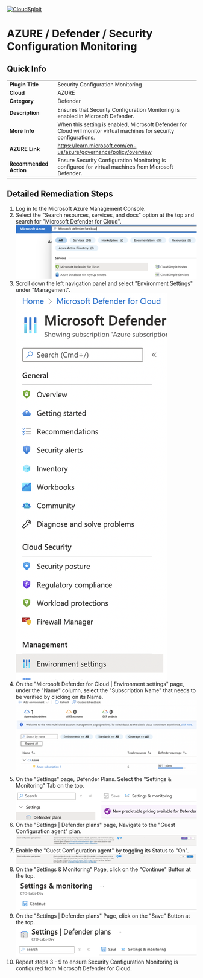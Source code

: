 [![CloudSploit](https://cloudsploit.com/img/logo-new-big-text-100.png "CloudSploit")](https://cloudsploit.com)

# AZURE / Defender / Security Configuration Monitoring

## Quick Info

| | |
|-|-----------------------------------------------------------------------------------------------------------------------|
| **Plugin Title** | Security Configuration Monitoring |
| **Cloud** | AZURE |
| **Category** | Defender |
| **Description** | Ensures that Security Configuration Monitoring is enabled in Microsoft Defender. |
| **More Info** | When this setting is enabled, Microsoft Defender for Cloud will monitor virtual machines for security configurations. |
| **AZURE Link** | https://learn.microsoft.com/en-us/azure/governance/policy/overview |
| **Recommended Action** | Ensure Security Configuration Monitoring is configured for virtual machines from Microsoft Defender. |

## Detailed Remediation Steps
1. Log in to the Microsoft Azure Management Console.
2. Select the "Search resources, services, and docs" option at the top and search for "Microsoft Defender for Cloud". </br> <img src="/resources/azure/defender/security-configuration-monitoring/step2.png"/>
3. Scroll down the left navigation panel and select "Environment Settings" under "Management". </br> <img src="/resources/azure/defender/security-configuration-monitoring/step3.png"/>
4. On the "Microsoft Defender for Cloud | Environment settings" page, under the "Name" column, select the "Subscription Name" that needs to be verified by clicking on its Name.</br> <img src="/resources/azure/defender/security-configuration-monitoring/step4.png"/>
5. On the "Settings" page, Defender Plans. Select the "Settings & Monitoring" Tab on the top. </br> <img src="/resources/azure/defender/security-configuration-monitoring/step5.png"/>
6. On the "Settings | Defender plans" page, Navigate to the "Guest Configuration agent" plan. </br> <img src="/resources/azure/defender/security-configuration-monitoring/step6.png"/>
7. Enable the "Guest Configuration agent" by toggling its Status to "On". </br>  <img src="/resources/azure/defender/security-configuration-monitoring/step7.png"/>
8. On the "Settings & Monitoring" Page, click on the "Continue" Button at the top. </br>  <img src="/resources/azure/defender/security-configuration-monitoring/step8.png"/>
9. On the "Settings | Defender plans" Page, click on the "Save" Button at the top. </br>  <img src="/resources/azure/defender/security-configuration-monitoring/step9.png"/>
10. Repeat steps 3 - 9 to ensure Security Configuration Monitoring is configured from Microsoft Defender for Cloud. </br>
